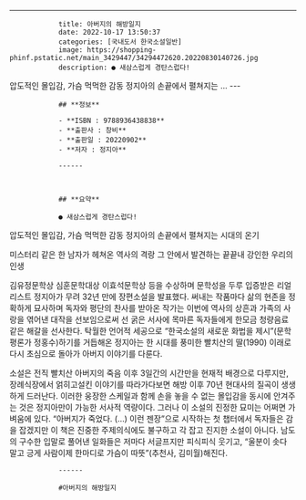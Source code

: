 ---
				title: 아버지의 해방일지
				date: 2022-10-17 13:50:37
				categories: [국내도서 한국소설일반]
				image: https://shopping-phinf.pstatic.net/main_3429447/34294472620.20220830140726.jpg
				description: ● 새삼스럽게 경탄스럽다!
압도적인 몰입감, 가슴 먹먹한 감동
정지아의 손끝에서 펼쳐지는 ...
				---

				## **정보**

				- **ISBN : 9788936438838**
				- **출판사 : 창비**
				- **출판일 : 20220902**
				- **저자 : 정지아**

				------



				## **요약**

				● 새삼스럽게 경탄스럽다!
압도적인 몰입감, 가슴 먹먹한 감동
정지아의 손끝에서 펼쳐지는 시대의 온기

미스터리 같은 한 남자가 헤쳐온 역사의 격랑
그 안에서 발견하는 끝끝내 강인한 우리의 인생

김유정문학상 심훈문학대상 이효석문학상 등을 수상하며 문학성을 두루 입증받은 리얼리스트 정지아가 무려 32년 만에 장편소설을 발표했다. 써내는 작품마다 삶의 현존을 정확하게 묘사하며 독자와 평단의 찬사를 받아온 작가는 이번에 역사의 상흔과 가족의 사랑을 엮어낸 대작을 선보임으로써 선 굵은 서사에 목마른 독자들에게 한모금 청량음료 같은 해갈을 선사한다. 탁월한 언어적 세공으로 “한국소설의 새로운 화법을 제시”(문학평론가 정홍수)하기를 거듭해온 정지아는 한 시대를 풍미한 빨치산의 딸(1990) 이래로 다시 초심으로 돌아가 아버지 이야기를 다룬다. 

소설은 전직 빨치산 아버지의 죽음 이후 3일간의 시간만을 현재적 배경으로 다루지만, 장례식장에서 얽히고설킨 이야기를 따라가다보면 해방 이후 70년 현대사의 질곡이 생생하게 드러난다. 이러한 웅장한 스케일과 함께 손을 놓을 수 없는 몰입감을 동시에 안겨주는 것은 정지아만이 가능한 서사적 역량이다. 그러나 이 소설의 진정한 묘미는 어쩌면 가벼움에 있다. “아버지가 죽었다. (…) 이런 젠장”으로 시작하는 첫 챕터에서 독자들은 감을 잡겠지만 이 책은 진중한 주제의식에도 불구하고 각 잡고 진지한 소설이 아니다. 남도의 구수한 입말로 풀어낸 일화들은 저마다 서글프지만 피식피식 웃기고, “울분이 솟다 말고 긍게 사람이제 한마디로 가슴이 따뜻”(추천사, 김미월)해진다.

				------

				#아버지의 해방일지



				
